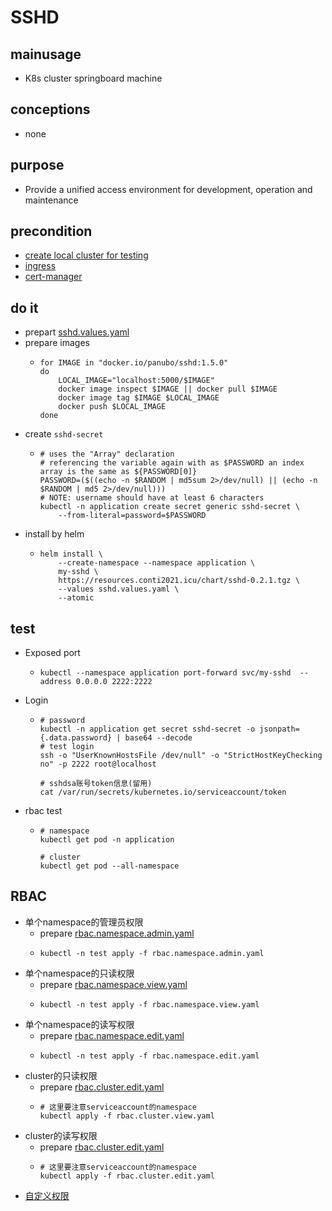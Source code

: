 # SSHD

## mainusage
* K8s cluster springboard machine

## conceptions
* none

## purpose
* Provide a unified access environment for development, operation and maintenance

## precondition
* [create local cluster for testing](../resources/local.cluster.for.testing.md)
* [ingress](../basic/ingress.nginx.md)
* [cert-manager](../basic/cert.manager.md)

## do it
* prepart [sshd.values.yaml](sshd/sshd.values.yaml.md)
* prepare images
    * ```shell
      for IMAGE in "docker.io/panubo/sshd:1.5.0"
      do
          LOCAL_IMAGE="localhost:5000/$IMAGE"
          docker image inspect $IMAGE || docker pull $IMAGE
          docker image tag $IMAGE $LOCAL_IMAGE
          docker push $LOCAL_IMAGE
      done
      ```
* create `sshd-secret`
    * ```shell
      # uses the "Array" declaration
      # referencing the variable again with as $PASSWORD an index array is the same as ${PASSWORD[0]}
      PASSWORD=($((echo -n $RANDOM | md5sum 2>/dev/null) || (echo -n $RANDOM | md5 2>/dev/null)))
      # NOTE: username should have at least 6 characters
      kubectl -n application create secret generic sshd-secret \
          --from-literal=password=$PASSWORD
      ```
* install by helm
    * ```shell
      helm install \
          --create-namespace --namespace application \
          my-sshd \
          https://resources.conti2021.icu/chart/sshd-0.2.1.tgz \
          --values sshd.values.yaml \
          --atomic
      ```

## test
* Exposed port
    * ```shell
      kubectl --namespace application port-forward svc/my-sshd  --address 0.0.0.0 2222:2222
      ```
* Login
    * ```shell
      # password
      kubectl -n application get secret sshd-secret -o jsonpath={.data.password} | base64 --decode
      # test login
      ssh -o "UserKnownHostsFile /dev/null" -o "StrictHostKeyChecking no" -p 2222 root@localhost
      
      # sshdsa账号token信息(留用)
      cat /var/run/secrets/kubernetes.io/serviceaccount/token
      ```
* rbac test
    * ```shell
      # namespace
      kubectl get pod -n application
      
      # cluster
      kubectl get pod --all-namespace
      ```

## RBAC
* 单个namespace的管理员权限
    * prepare [rbac.namespace.admin.yaml](sshd/rbac.namespace.admin.yaml.md)
    * ```shell
      kubectl -n test apply -f rbac.namespace.admin.yaml
      ```
* 单个namespace的只读权限
    * prepare [rbac.namespace.view.yaml](sshd/rbac.namespace.view.yaml.md)
    * ```shell
      kubectl -n test apply -f rbac.namespace.view.yaml
      ```
* 单个namespace的读写权限
    * prepare [rbac.namespace.edit.yaml](sshd/rbac.namespace.edit.yaml.md)
    * ```shell
      kubectl -n test apply -f rbac.namespace.edit.yaml
      ```
* cluster的只读权限
    * prepare [rbac.cluster.edit.yaml](sshd/rbac.cluster.edit.yaml.md)
    * ```shell
      # 这里要注意serviceaccount的namespace
      kubectl apply -f rbac.cluster.view.yaml
      ```
* cluster的读写权限
    * prepare [rbac.cluster.edit.yaml](sshd/rbac.cluster.edit.yaml.md)
    * ```shell
      # 这里要注意serviceaccount的namespace
      kubectl apply -f rbac.cluster.edit.yaml
      ```    
* [自定义权限](../resources/rbac.md)
